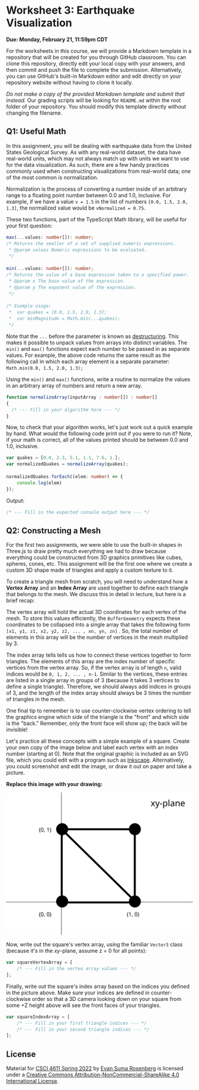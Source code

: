 # Worksheet 3: Earthquake Visualization

**Due: Monday, February 21, 11:59pm CDT**

For the worksheets in this course, we will provide a Markdown template in a repository that will be created for you through GitHub classroom.  You can clone this repository, directly edit your local copy with your answers, and then commit and push the file to complete the submission.  Alternatively, you can use GitHub's built-in Markdown editor and edit directly on your repository website without having to clone it locally. 

*Do not make a copy of the provided Markdown template and submit that instead.* Our grading scripts will be looking for `README.md` within the root folder of your repository.  You should modify this template directly without changing the filename.



## Q1: Useful Math

In this assignment, you will be dealing with earthquake data from the United States Geological Survey. As with any real-world dataset, the data have real-world units, which may not always match up with units we want to use for the data visualization. As such, there are a few handy practices commonly used when constructing visualizations from real-world data; one of the most common is normalization.

Normalization is the process of converting a number inside of an arbitrary range to a floating point number between 0.0 and 1.0, inclusive. For example, if we have a value `v = 1.5` in the list of numbers `[0.0, 1.5, 2.0, 1.3]`, the normalized value would be `vNormalized = 0.75`.

These two functions, part of the TypeScript Math library, will be useful for your first question: 

```typescript
max(...values: number[]): number;
/* Returns the smaller of a set of supplied numeric expressions.
 * @param values Numeric expressions to be evaluated.
 */

min(...values: number[]): number;
/* Returns the value of a base expression taken to a specified power.
 * @param x The base value of the expression.
 * @param y The exponent value of the expression.
 */
 
/* Example usage:
 *	var quakes = [0.0, 1.5, 2.0, 1.3];
 *	var minMagnitude = Math.min(...quakes);
 */
```

Note that the `...` before the parameter is known as [destructuring](https://developer.mozilla.org/en-US/docs/Web/JavaScript/Reference/Operators/Destructuring_assignment).  This makes it possible to unpack values from arrays into distinct variables.  The `min()` and `max()` functions expect each number to be passed in as separate values.  For example, the above code returns the same result as the following call in which each array element is a separate parameter: `Math.min(0.0, 1.5, 2.0, 1.3);` 

Using the `min()` and `max()` functions, write a routine to normalize the values in an arbitrary array of numbers and return a new array. 

```typescript
function normalizeArray(inputArray : number[]) : number[]
{
  /* --- Fill in your algorithm here --- */
}
```

Now, to check that your algorithm works, let's just work out a quick example by hand.  What would the following code print out if you were to run it? Note, if your math is correct, all of the values printed should be between 0.0 and 1.0, inclusive.

```typescript
var quakes = [0.0, 2.3, 5.1, 1.1, 7.6, 1.];
var normalizedQuakes = normalizeArray(quakes);

normalizedQuakes.forEach((elem: number) => {
    console.log(elem)
});
```

Output: 

```typescript
/* --- Fill in the expected console output here --- */
```



## Q2: Constructing a Mesh

For the first two assignments, we were able to use the built-in shapes in Three.js to draw pretty much everything we had to draw because everything could be constructed from 3D graphics primitives like cubes, spheres, cones, etc.  This assignment will be the first one where we create a custom 3D shape made of triangles and apply a custom texture to it.

To create a triangle mesh from scratch, you will need to understand how a **Vertex Array** and an **Index Array** are used together to define each triangle that belongs to the mesh.  We discuss this in detail in lecture, but here is a brief recap:  

The vertex array will hold the actual 3D coordinates for each vertex of the mesh.  To store this values efficiently, the `BufferGeometry` expects these coordinates to be collapsed into a single array that takes the following form `[x1, y1, z1, x2, y2, z2, ... , xn, yn, zn]` .  So, the total number of elements in this array will be the number of vertices in the mesh multiplied by 3.

The index array tells tells us how to connect these vertices together to form triangles.  The elements of this array are the index number of specific vertices from the vertex array.  So, if the vertex array is of length `n`, valid indices would be `0, 1, 2, ... , n-1`.  Similar to the vertices, these entries are listed in a single array in groups of 3 (because it takes 3 vertices to define a single triangle).  Therefore, we should always add indices in groups of 3, and the length of the index array should always be 3 times the number of triangles in the mesh.

One final tip to remember is to use counter-clockwise vertex ordering to tell the graphics engine which side of the triangle is the "front" and which side is the "back."  Remember, only the front face will show up; the back will be invisible!  

Let's practice all these concepts with a simple example of a square.  Create your own copy of the image below and label each vertex with an index number (starting at 0).  Note that the original graphic is included as an SVG file, which you could edit with a program such as [Inkscape](https://inkscape.org/).  Alternatively, you could screenshot and edit the image, or draw it out on paper and take a picture.

**Replace this image with your drawing:**

![](./images/square.svg)

Now, write out the square's vertex array, using the familiar `Vector3` class (because it's in the *xy*-plane, assume z = 0 for all points):

```typescript
var squareVertexArray = [
	/* --- Fill in the vertex array values --- */
];
```

Finally, write out the square's index array based on the indices you defined in the picture above. Make sure your indices are defined in counter-clockwise order so that a 3D camera looking down on your square from some +Z height above will see the front faces of your triangles.

```typescript
var squareIndexArray = [
    /* --- Fill in your first triangle indices --- */
    /* --- Fill in your second triangle indices --- */
];
```



## License

Material for [CSCI 4611 Spring 2022](https://canvas.umn.edu/courses/290928/assignments/syllabus) by [Evan Suma Rosenberg](https://illusioneering.umn.edu/) is licensed under a [Creative Commons Attribution-NonCommercial-ShareAlike 4.0 International License](http://creativecommons.org/licenses/by-nc-sa/4.0/).